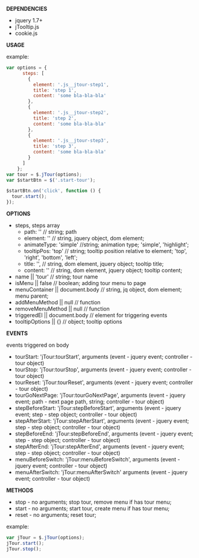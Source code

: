 **DEPENDENCIES**
- jquery 1.7+
- jTooltip.js
- cookie.js

**USAGE**

example:

```javascript
var options = {
      steps: [
        {
          element: '.js__jtour-step1',
          title: 'step 1',
          content: 'some bla-bla-bla'
        },
        {
          element: '.js__jtour-step2',
          title: 'step 2',
          content: 'some bla-bla-bla'
        },
        {
          element: '.js__jtour-step3',
          title: 'step 3',
          content: 'some bla-bla-bla'
        }
      ]
    };
var tour = $.jTour(options);
var $startBtn = $('.start-tour');

$startBtn.on('click', function () {
  tour.start();
});
````


**OPTIONS**

- steps, steps array
    - path: '' // string; path
    - element: '' // string, jquery object, dom element; 
    - animateType: 'simple' //string; animation type; 'simple', 'highlight';
    - tooltipPos: 'top' // string; tooltip position relative to element; 'top', 'right', 'bottom', 'left';
    - title: '', // string, dom element, jquery object; tooltip title;
    - content: '' // string, dom element, jquery object; tooltip content;
- name || 'tour' // string; tour name
- isMenu || false // boolean; adding tour menu to page
- menuContainer || document.body // string, jq object, dom element; menu parent;
- addMenuMethod || null // function
- removeMenuMethod || null // function
- triggeredEl || document.body // element for triggering events
- tooltipOptions || {} // object; tooltip options

**EVENTS**

events triggered on body

- tourStart: 'jTour:tourStart', arguments (event - jquery event; controller - tour object)
- tourStop: 'jTour:tourStop', arguments (event - jquery event; controller - tour object)
- tourReset: 'jTour:tourReset', arguments (event - jquery event; controller - tour object)
- tourGoNextPage: 'jTour:tourGoNextPage',  arguments (event - jquery event; path - next page path, string; controller - tour object)
- stepBeforeStart: 'jTour:stepBeforeStart', arguments (event - jquery event; step - step object; controller - tour object)
- stepAfterStart: 'jTour:stepAfterStart', arguments (event - jquery event; step - step object; controller - tour object)
- stepBeforeEnd: 'jTour:stepBeforeEnd', arguments (event - jquery event; step - step object; controller - tour object)
- stepAfterEnd: 'jTour:stepAfterEnd', arguments (event - jquery event; step - step object; controller - tour object)
- menuBeforeSwitch: 'jTour:menuBeforeSwitch', arguments (event - jquery event; controller - tour object)
- menuAfterSwitch: 'jTour:menuAfterSwitch' arguments (event - jquery event; controller - tour object)



**METHODS**

- stop - no arguments; stop tour, remove menu if has tour menu;
- start - no arguments; start tour, create menu if has tour menu;
- reset - no arguments; reset tour;


example:

```javascript
var jTour = $.jTour(options); 
jTour.start();
jTour.stop();
```